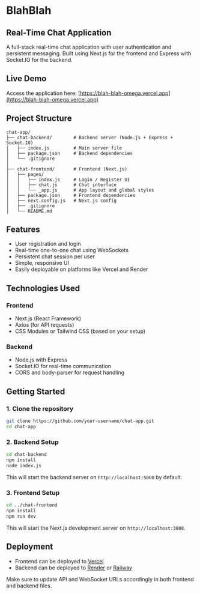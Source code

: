 # BlahBlah

## Real-Time Chat Application

A full-stack real-time chat application with user authentication and persistent messaging. Built using Next.js for the frontend and Express with Socket.IO for the backend.

## Live Demo

Access the application here: [https://blah-blah-omega.vercel.app](https://blah-blah-omega.vercel.app)


## Project Structure

```
chat-app/
├── chat-backend/        # Backend server (Node.js + Express + Socket.IO)
│   ├── index.js         # Main server file
│   ├── package.json     # Backend dependencies
│   └── .gitignore
│
├── chat-frontend/       # Frontend (Next.js)
│   ├── pages/
│   │   ├── index.js     # Login / Register UI
│   │   ├── chat.js      # Chat interface
│   │   └── _app.js      # App layout and global styles
│   ├── package.json     # Frontend dependencies
│   ├── next.config.js   # Next.js config
│   ├── .gitignore
│   └── README.md
```

## Features

- User registration and login  
- Real-time one-to-one chat using WebSockets  
- Persistent chat session per user  
- Simple, responsive UI  
- Easily deployable on platforms like Vercel and Render  

## Technologies Used

### Frontend

- Next.js (React Framework)  
- Axios (for API requests)  
- CSS Modules or Tailwind CSS (based on your setup)  

### Backend

- Node.js with Express  
- Socket.IO for real-time communication  
- CORS and body-parser for request handling  

## Getting Started

### 1. Clone the repository

```bash
git clone https://github.com/your-username/chat-app.git
cd chat-app
```

### 2. Backend Setup

```bash
cd chat-backend
npm install
node index.js
```

This will start the backend server on `http://localhost:5000` by default.

### 3. Frontend Setup

```bash
cd ../chat-frontend
npm install
npm run dev
```

This will start the Next.js development server on `http://localhost:3000`.

## Deployment

- Frontend can be deployed to [Vercel](https://vercel.com/)  
- Backend can be deployed to [Render](https://render.com/) or [Railway](https://railway.app/)  

Make sure to update API and WebSocket URLs accordingly in both frontend and backend files.
